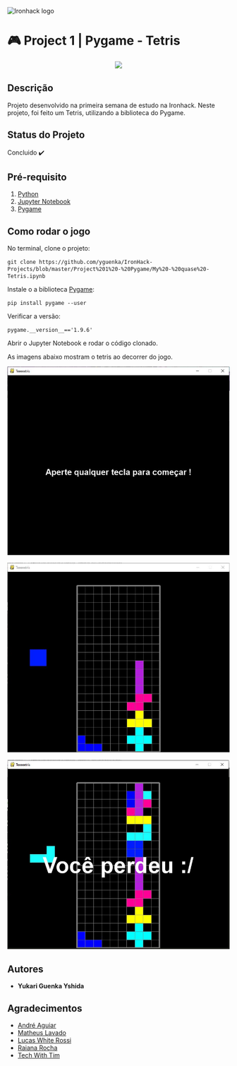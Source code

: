 ![Ironhack logo](https://i.imgur.com/1QgrNNw.png)

# 🎮 Project 1 | Pygame - Tetris 

<p align="center">
  <img src="https://media2.giphy.com/media/5Tndtit6LsZmE/giphy.gif?cid=ecf05e47255b2bc912749985ee5d2c11da71628b14b62c36&rid=giphy.gif">
</p>


## Descrição
Projeto desenvolvido na primeira semana de estudo na Ironhack. Neste projeto, foi feito um Tetris, utilizando a biblioteca do Pygame.

## Status do Projeto
Concluido :heavy_check_mark:

## Pré-requisito
1. [Python](https://www.python.org/)
2. [Jupyter Notebook](https://jupyter.org/try)
3. [Pygame](https://www.pygame.org/wiki/GettingStarted)

## Como rodar o jogo
No terminal, clone o projeto:
```
git clone https://github.com/yguenka/IronHack-Projects/blob/master/Project%201%20-%20Pygame/My%20-%20quase%20-Tetris.ipynb
```

Instale o a biblioteca [Pygame](https://pypi.org/project/pygame/):

```
pip install pygame --user 
```

Verificar a versão:
```
pygame.__version__=='1.9.6'
```
Abrir o Jupyter Notebook e rodar o código clonado.

As imagens abaixo mostram o tetris ao decorrer do jogo.
<p align="center">
  <img src="Capturar1.JPG">
</p>

<p align="center">
  <img src="Capturar2.JPG">
</p>

<p align="center">
  <img src="Capturar3.JPG">
</p>


## Autores
+ **Yukari Guenka Yshida**

## Agradecimentos
+ [André Aguiar](https://github.com/aguiarandre)
+ [Matheus Lavado](https://github.com/matheuslavado)
+ [Lucas White Rossi](https://github.com/LucasWhiteRossi)
+ [Raiana Rocha](https://github.com/Rairocha)
+ [Tech With Tim](https://techwithtim.net/tutorials/game-development-with-python/tetris-pygame/tutorial-1/)